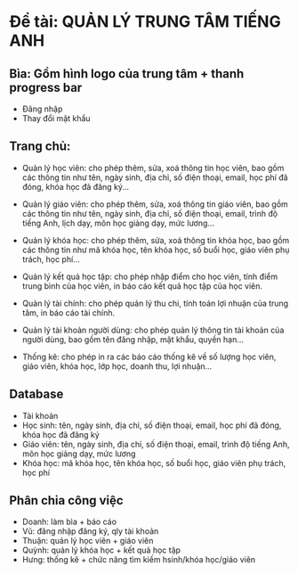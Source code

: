 # Đề tài: QUẢN LÝ TRUNG TÂM TIẾNG ANH
## Bìa: Gồm hình logo của trung tâm + thanh progress bar 
- Đăng nhập
- Thay đổi mật khẩu
## Trang chủ: 
- Quản lý học viên: cho phép thêm, sửa, xoá thông tin học viên, bao gồm các thông tin như tên, ngày sinh, địa chỉ, số điện thoại, email, học phí đã đóng, khóa học đã đăng ký...

- Quản lý giáo viên: cho phép thêm, sửa, xoá thông tin giáo viên, bao gồm các thông tin như tên, ngày sinh, địa chỉ, số điện thoại, email, trình độ tiếng Anh, lịch dạy, môn học giảng dạy, mức lương...

- Quản lý khóa học: cho phép thêm, sửa, xoá thông tin khóa học, bao gồm các thông tin như mã khóa học, tên khóa học, số buổi học, giáo viên phụ trách, học phí...

- Quản lý kết quả học tập: cho phép nhập điểm cho học viên, tính điểm trung bình của học viên, in báo cáo kết quả học tập của học viên. 

- Quản lý tài chính: cho phép quản lý thu chi, tính toán lợi nhuận của trung tâm, in báo cáo tài chính.

- Quản lý tài khoản người dùng: cho phép quản lý thông tin tài khoản của người dùng, bao gồm tên đăng nhập, mật khẩu, quyền hạn...

- Thống kê: cho phép in ra các báo cáo thống kê về số lượng học viên, giáo viên, khóa học, lớp học, doanh thu, lợi nhuận...
## Database
- Tài khoản
- Học sinh: tên, ngày sinh, địa chỉ, số điện thoại, email, học phí đã đóng, khóa học đã đăng ký
- Giáo viên: tên, ngày sinh, địa chỉ, số điện thoại, email, trình độ tiếng Anh, môn học giảng dạy, mức lương
- Khóa học: mã khóa học, tên khóa học, số buổi học, giáo viên phụ trách, học phí

## Phân chia công việc
- Doanh: làm bìa + báo cáo
- Vũ: đăng nhập đăng ký, qly tài khoản
- Thuận: quản lý học viên + giáo viên
- Quỳnh: quản lý khóa học + kết quả học tập
- Hưng: thống kê + chức năng tìm kiếm hsinh/khóa học/giáo viên
